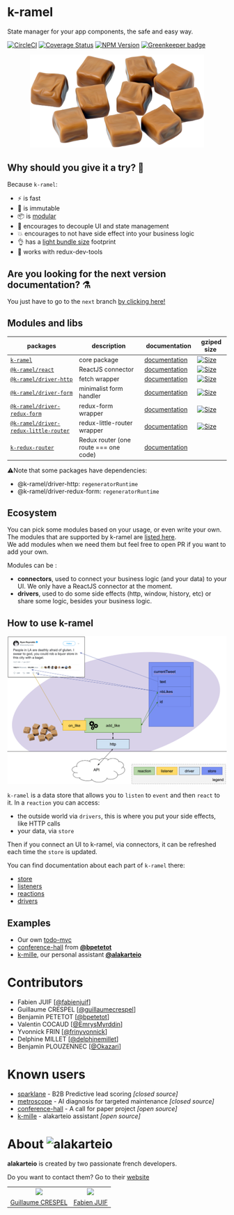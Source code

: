 # k-ramel

State manager for your app components, the safe and easy way.

[![CircleCI](https://circleci.com/gh/alakarteio/k-ramel.svg?style=shield)](https://circleci.com/gh/alakarteio/k-ramel) [![Coverage Status](https://coveralls.io/repos/github/alakarteio/k-ramel/badge.svg?branch=master)](https://coveralls.io/github/alakarteio/k-ramel?branch=master) [![NPM Version](https://badge.fury.io/js/k-ramel.svg)](https://www.npmjs.com/package/k-ramel) [![Greenkeeper badge](https://badges.greenkeeper.io/alakarteio/k-ramel.svg)](https://greenkeeper.io/)

<p align="center">
  <img src="packages/k-ramel/doc/logo.png" width="400" />
</p>

## Why should you give it a try? 🤔
Because `k-ramel`:
 - ⚡️ is fast
 - 📸 is immutable
 - 📦 is [modular](#modules)
 - 💎 encourages to decouple UI and state management
 - 💥 encourages to not have side effect into your business logic
 - 👌 has a [light bundle size](https://bundlephobia.com/result?p=k-ramel) footprint
 - 🐛 works with redux-dev-tools

## Are you looking for the next version documentation? ⚗
You just have to go to the `next` branch [by clicking here!](https://github.com/alakarteio/k-ramel/tree/next)

## Modules and libs
| packages | description | documentation | gziped size |
| -- | -- | -- | -- |
| [`k-ramel`](./packages/k-ramel) | core package | [documentation](./packages/k-ramel) | [![Size](http://img.badgesize.io/alakarteio/k-ramel/master/packages/k-ramel/dist/index.es.js.svg?compression=gzip)]() |
| [`@k-ramel/react`](./packages/connectors/react) | ReactJS connector | [documentation](./packages/connectors/react) | [![Size](http://img.badgesize.io/alakarteio/k-ramel/master/packages/connectors/react/dist/index.es.js.svg?compression=gzip)]() |
| [`@k-ramel/driver-http`](./packages/drivers/http) | fetch wrapper | [documentation](./packages/drivers/http) | [![Size](http://img.badgesize.io/alakarteio/k-ramel/master/packages/drivers/http/dist/index.es.js.svg?compression=gzip)]() |
| [`@k-ramel/driver-form`](./packages/drivers/form) | minimalist form handler | [documentation](./packages/drivers/form) | [![Size](http://img.badgesize.io/alakarteio/k-ramel/master/packages/drivers/form/dist/index.es.js.svg?compression=gzip)]() |
| [`@k-ramel/driver-redux-form`](./packages/drivers/redux-form) | redux-form  wrapper | [documentation](./packages/drivers/redux-form) | [![Size](http://img.badgesize.io/alakarteio/k-ramel/master/packages/drivers/redux-form/dist/index.es.js.svg?compression=gzip)]() |
| [`@k-ramel/driver-redux-little-router`](./packages/drivers/redux-little-router) | redux-little-router wrapper | [documentation](./packages/drivers/redux-little-router) | [![Size](http://img.badgesize.io/alakarteio/k-ramel/master/packages/drivers/redux-little-router/dist/index.es.js.svg?compression=gzip)]() |
| [`k-redux-router`](https://github.com/alakarteio/k-redux-router) | Redux router (one route === one code) | [documentation](https://github.com/alakarteio/k-redux-router) | | |

⚠️Note that some packages have dependencies:
 - @k-ramel/driver-http: `regeneratorRuntime`
 - @k-ramel/driver-redux-form: `regeneratorRuntime`

## Ecosystem
You can pick some modules based on your usage, or even write your own.
\
The modules that are supported by k-ramel are [listed here](#modules).
\
We add modules when we need them but feel free to open PR if you want to add your own.

Modules can be :
 - **connectors**, used to connect your business logic (and your data) to your UI. We only have a ReactJS connector at the moment.
 - **drivers**, used to do some side effects (http, window, history, etc) or share some logic, besides your business logic.

## How to use k-ramel
<p align="center">
  <img src="packages/k-ramel/doc/graph.png" width="800" />
</p>

`k-ramel` is a data store that allows you to `listen` to `event` and then `react` to it.
In a `reaction` you can access:
 - the outside world via `drivers`, this is where you put your side effects, like HTTP calls
 - your data, via `store`

Then if you connect an UI to k-ramel, via connectors, it can be refreshed each time the `store` is updated.

You can find documentation about each part of `k-ramel` there:
 - [store](./packages/k-ramel/doc/STORE.md)
 - [listeners](./packages/k-ramel/doc/LISTENERS.md)
 - [reactions](./packages/k-ramel/doc/REACTIONS.md)
 - [drivers](./packages/k-ramel/doc/DRIVERS.md)

## Examples
 - Our own [todo-mvc](./examples/todomvc)
 - [conference-hall](https://github.com/bpetetot/conference-hall) from **[@bpetetot](https://github.com/bpetetot)**
 - [k-mille](https://github.com/alakarteio/k-mille/), our personal assistant **[@alakarteio](https://github.com/alakarteio)**

# Contributors
 - Fabien JUIF [[@fabienjuif](https://github.com/fabienjuif)]
 - Guillaume CRESPEL [[@guillaumecrespel](https://github.com/guillaumecrespel)]
 - Benjamin PETETOT [[@bpetetot](https://github.com/bpetetot)]
 - Valentin COCAUD [[@EmrysMyrddin](https://github.com/EmrysMyrddin)]
 - Yvonnick FRIN [[@frinyvonnick](https://github.com/frinyvonnick)]
 - Delphine MILLET [[@delphinemillet](https://github.com/delphinemillet)]
 - Benjamin PLOUZENNEC [[@Okazari](https://github.com/Okazari)]

# Known users
 - [sparklane](https://www.sparklane-group.com) - B2B Predictive lead scoring _[closed source]_
 - [metroscope](http://metroscope.tech/) - AI diagnosis for targeted maintenance _[closed source]_
 - [conference-hall](https://github.com/bpetetot/conference-hall) - A call for paper project _[open source]_
 - [k-mille](https://github.com/alakarteio/k-mille/) - alakarteio assistant _[open source]_

# About ![alakarteio](http://alakarte.io/assets/img/logo.markdown.png)
**alakarteio** is created by two passionate french developers.

Do you want to contact them? Go to their [website](http://alakarte.io)

<table border="0">
 <tr>
  <td align="center"><img src="https://avatars1.githubusercontent.com/u/26094222?s=460&v=4" width="100" /></td>
  <td align="center"><img src="https://avatars1.githubusercontent.com/u/17828231?s=460&v=4" width="100" /></td>
 </tr>
 <tr>
  <td align="center"><a href="https://github.com/guillaumecrespel">Guillaume CRESPEL</a></td>
  <td align="center"><a href="https://github.com/fabienjuif">Fabien JUIF</a></td>
</table>
